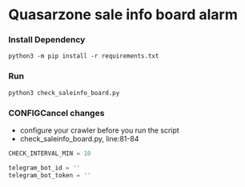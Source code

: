 # Quasarzone sale info board alarm

### Install Dependency
```shell
python3 -m pip install -r requirements.txt
```

### Run
```shell
python3 check_saleinfo_board.py
```

### CONFIGCancel changes
+ configure your crawler before you run the script
+ check_saleinfo_board.py, line:81-84
```python
CHECK_INTERVAL_MIN = 10

telegram_bot_id = ''
telegram_bot_token = ''
```
